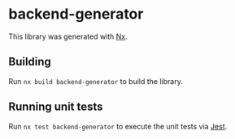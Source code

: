 # backend-generator

This library was generated with [Nx](https://nx.dev).

## Building

Run `nx build backend-generator` to build the library.

## Running unit tests

Run `nx test backend-generator` to execute the unit tests via [Jest](https://jestjs.io).
